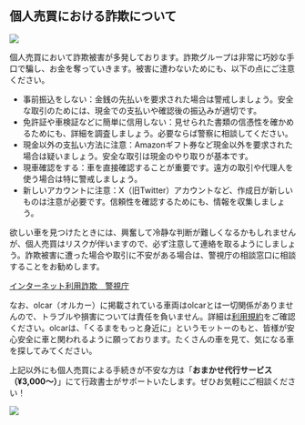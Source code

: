 ## <i class="mdi mdi-alert-outline" style="font-size:32px;color:#f67b01;position: relative;top: 4px;"></i>個人売買における詐欺について

<img src="/ogp.jpg">

個人売買において詐欺被害が多発しております。詐欺グループは非常に巧妙な手口で騙し、お金を奪っていきます。被害に遭わないためにも、以下の点にご注意ください。

- 事前振込をしない：金銭の先払いを要求された場合は警戒しましょう。安全な取引のためには、現金での支払いや確認後の振込みが適切です。
- 免許証や車検証などに簡単に信用しない：見せられた書類の信憑性を確かめるためにも、詳細を調査しましょう。必要ならば警察に相談してください。
- 現金以外の支払い方法に注意：Amazonギフト券など現金以外を要求された場合は疑いましょう。安全な取引は現金のやり取りが基本です。
- 現車確認をする：車を直接確認することが重要です。遠方の取引や代理人を使う場合は特に警戒しましょう。
- 新しいアカウントに注意：X（旧Twitter）アカウントなど、作成日が新しいものは注意が必要です。信頼性を確認するためにも、情報を収集しましょう。

欲しい車を見つけたときには、興奮して冷静な判断が難しくなるかもしれませんが、個人売買はリスクが伴いますので、必ず注意して連絡を取るようにしましょう。詐欺被害に遭った場合や取引に不安がある場合は、警視庁の相談窓口に相談することをお勧めします。

<a href="https://www.keishicho.metro.tokyo.lg.jp/sodan/nettrouble/jirei_other/internet_scam.html" rel="noreferrer" target="_blank">インターネット利用詐欺　警視庁</a>

なお、olcar（オルカー）に掲載されている車両はolcarとは一切関係がありませんので、トラブルや損害については責任を負いません。詳細は<a href="/terms/tos">利用規約</a>をご確認ください。olcarは、「くるまをもっと身近に」というモットーのもと、皆様が安心安全に車と関われるように願っております。たくさんの車を見て、気になる車を探してみてください。

上記以外にも個人売買による手続きが不安な方は「**おまかせ代行サービス（¥3,000〜）**」にて行政書士がサポートいたします。ぜひお気軽にご相談ください！

<a href="/info/omakase-agent?ref=p">
<img src="https://homepage.gsss.pro/wp-content/uploads/2023/08/1a7321fd5c87b44161456ab0d5bcbbaf-1.png">
</a>


